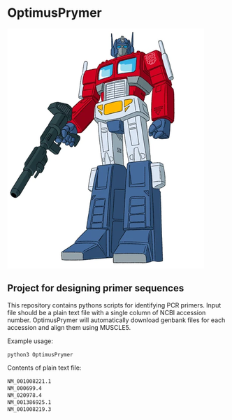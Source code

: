 
# OptimusPrymer
![OptimusPrymer](./figures/Optimus_Prime.webp)
## Project for designing primer sequences

This repository contains pythons scripts for identifying PCR primers. Input file should be a plain text file with a single column of NCBI accession number. OptimusPrymer will automatically download genbank files for each accession and align them using MUSCLE5. 

Example usage:
```
python3 OptimusPrymer
```

Contents of plain text file:
```
NM_001008221.1
NM_000699.4
NM_020978.4
NM_001386925.1
NM_001008219.3
```

